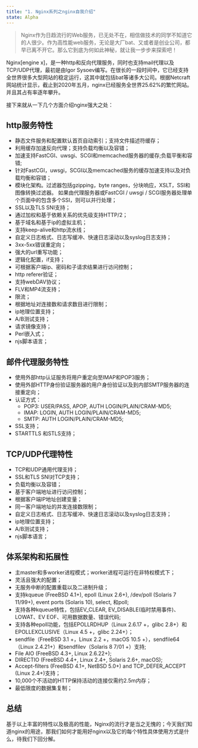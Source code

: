 ```yaml
---
title: "1. Nginx系列之nginx自我介绍"
state: Alpha
---
```

> Nginx作为日趋流行的Web服务，已无处不在，相信做技术的同学不知道它的人很少。作为高性能web服务，无论是大厂bat、又或者是创业公司，都早已离不开它。那么它到底为何如此神秘，就让我一步步来探索吧！

Nginx[engine x]，是一种http和反向代理服务，同时也支持mail代理以及TCP/UDP代理，最初是由lgor Sysoev编写。在很长的一段时间中，它已经支持全世界很多大型网站的稳定运行，这其中就包括bat等诸多大公司。根据Netcraft网站统计显示，截止到2020年五月，nginx已经服务全世界25.62%的繁忙网站。并且其占有率逐年攀升。

接下来就从一下几个方面介绍nginx强大之处：

## http服务特性

* 静态文件服务和配置默认首页自动索引；支持文件描述符缓存；
* 利用缓存加速反向代理；支持负载均衡以及容错；
* 加速支持FastCGI、uwsgi、SCGI和memcached服务器的缓存;负载平衡和容错;
* 针对FastCGI，uwsgi，SCGI以及memcached服务的缓存加速支持以及对负载均衡和容错；
* 模块化架构。过滤器包括gzipping，byte ranges，分块响应，XSLT，SSI和图像转换过滤器。 如果由代理服务器或FastCGI / uwsgi / SCGI服务器处理单个页面中的包含多个SSI，则可以并行处理；
* SSL以及TLS SNI支持；
* 通过加权和基于依赖关系的优先级支持HTTP/2；
* 基于域名和基于ip的虚拟主机；
* 支持keep-alive和http流水线；
* 自定义日志格式、日志写缓冲、快速日志滚动以及syslog日志支持；
* 3xx-5xx错误重定向；
* 强大的url重写功能；
* 逻辑化配置，if支持；
* 可根据客户端ip、密码和子请求结果进行访问控制；
* http referer验证；
* 支持webDAV协议；
* FLV和MP4流支持；
* 限流；
* 根据地址对连接数和请求数目进行限制；
* ip地理位置支持；
* A/B测试支持；
* 请求镜像支持；
* Perl嵌入式；
* njs脚本语言；

##  邮件代理服务特性
* 使用外部http认证服务将用户重定向至IMAP和POP3服务；
* 使用外部HTTP身份验证服务器的用户身份验证以及到内部SMTP服务器的连接重定向；
* 认证方式：
   * POP3:  USER/PASS, APOP, AUTH LOGIN/PLAIN/CRAM-MD5;
   * IMAP: LOGIN, AUTH LOGIN/PLAIN/CRAM-MD5;
   * SMTP: AUTH LOGIN/PLAIN/CRAM-MD5;
* SSL支持；
* STARTTLS 和STLS支持；

## TCP/UDP代理特性
* TCP和UDP通用代理支持；
* SSL和TLS SNI对TCP支持；
* 负载均衡以及容错；
* 基于客户端地址进行访问控制；
* 根据客户端IP地址创建变量；
* 同一客户端地址的并发连接数限制；
* 自定义日志格式、日志写缓冲、快速日志滚动以及syslog日志支持；
* ip地理位置支持；
* A/B测试支持；
* njs脚本语言；

## 体系架构和拓展性
* 主master和多worker进程模式；worker进程可运行在非特权模式下；
* 灵活且强大的配置；
* 无服务中断的配置重载以及二进制升级；
* 支持kqueue (FreeBSD 4.1+), epoll (Linux 2.6+), /dev/poll (Solaris 7 11/99+), event ports (Solaris 10), select,  和poll;
* 支持各种kqueue特性，包括EV_CLEAR, EV_DISABLE(临时禁用事件)、LOWAT、EV EOF、可用数据数量、错误代码;
* 支持各种epoll功能，包括EPOLLRDHUP（Linux 2.6.17 +，glibc 2.8+）和EPOLLEXCLUSIVE（Linux 4.5 +，glibc 2.24+）；
* sendfile（FreeBSD 3.1 +，Linux 2.2 +，macOS 10.5 +），sendfile64（Linux 2.4.21+）和sendfilev（Solaris 8 7/01 +）支持;
* File AIO (FreeBSD 4.3+, Linux 2.6.22+);
* DIRECTIO (FreeBSD 4.4+, Linux 2.4+, Solaris 2.6+, macOS);
* Accept-filters (FreeBSD 4.1+, NetBSD 5.0+) and TCP_DEFER_ACCEPT (Linux 2.4+)支持；
* 10,000个不活动的HTTP保持活动的连接仅需约2.5m内存；
* 最低限度的数据集复制；

## 总结
基于以上丰富的特性以及极高的性能，Nginx的流行才是当之无愧的；今天我们知道nginx的用途，那我们如何才能用好nginx以及它的每个特性具体使用方式是什么，待我们下回分解。
